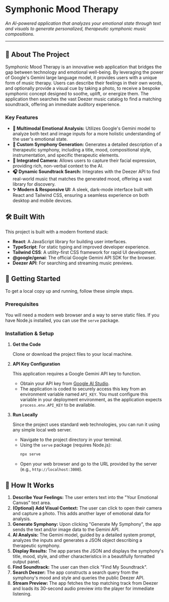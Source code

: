 # Symphonic Mood Therapy

*An AI-powered application that analyzes your emotional state through text and visuals to generate personalized, therapeutic symphonic music compositions.*

---

## 🎵 About The Project

Symphonic Mood Therapy is an innovative web application that bridges the gap between technology and emotional well-being. By leveraging the power of Google's Gemini large language model, it provides users with a unique form of music therapy. Users can describe their feelings in their own words, and optionally provide a visual cue by taking a photo, to receive a bespoke symphonic concept designed to soothe, uplift, or energize them. The application then searches the vast Deezer music catalog to find a matching soundtrack, offering an immediate auditory experience.

### Key Features

- **🧠 Multimodal Emotional Analysis:** Utilizes Google's Gemini model to analyze both text and image inputs for a more holistic understanding of the user's emotional state.
- **🎼 Custom Symphony Generation:** Generates a detailed description of a therapeutic symphony, including a title, mood, compositional style, instrumentation, and specific therapeutic elements.
- **📸 Integrated Camera:** Allows users to capture their facial expression, providing rich, non-verbal context to the AI.
- **🎧 Dynamic Soundtrack Search:** Integrates with the Deezer API to find real-world music that matches the generated mood, offering a vast library for discovery.
- **✨ Modern & Responsive UI:** A sleek, dark-mode interface built with React and Tailwind CSS, ensuring a seamless experience on both desktop and mobile devices.

## 🛠️ Built With

This project is built with a modern frontend stack:

- **React**: A JavaScript library for building user interfaces.
- **TypeScript**: For static typing and improved developer experience.
- **Tailwind CSS**: A utility-first CSS framework for rapid UI development.
- **@google/genai**: The official Google Gemini API SDK for the browser.
- **Deezer API**: For searching and streaming music previews.

## 🚀 Getting Started

To get a local copy up and running, follow these simple steps.

### Prerequisites

You will need a modern web browser and a way to serve static files. If you have Node.js installed, you can use the `serve` package.

### Installation & Setup

1.  **Get the Code**
    
    Clone or download the project files to your local machine.

2.  **API Key Configuration**
    
    This application requires a Google Gemini API key to function.
    
    -   Obtain your API key from [Google AI Studio](https://aistudio.google.com/app/apikey).
    -   The application is coded to securely access this key from an environment variable named `API_KEY`. You must configure this variable in your deployment environment, as the application expects `process.env.API_KEY` to be available.

3.  **Run Locally**
    
    Since the project uses standard web technologies, you can run it using any simple local web server.
    
    -   Navigate to the project directory in your terminal.
    -   Using the `serve` package (requires Node.js):
        ```sh
        npx serve
        ```
    -   Open your web browser and go to the URL provided by the server (e.g., `http://localhost:3000`).

## 📖 How It Works

1.  **Describe Your Feelings:** The user enters text into the "Your Emotional Canvas" text area.
2.  **(Optional) Add Visual Context:** The user can click to open their camera and capture a photo. This adds another layer of emotional data for analysis.
3.  **Generate Symphony:** Upon clicking "Generate My Symphony", the app sends the text and/or image data to the Gemini API.
4.  **AI Analysis:** The Gemini model, guided by a detailed system prompt, analyzes the inputs and generates a JSON object describing a therapeutic symphony.
5.  **Display Results:** The app parses the JSON and displays the symphony's title, mood, style, and other characteristics in a beautifully formatted output panel.
6.  **Find Soundtrack:** The user can then click "Find My Soundtrack".
7.  **Search Deezer:** The app constructs a search query from the symphony's mood and style and queries the public Deezer API.
8.  **Stream Preview:** The app fetches the top matching track from Deezer and loads its 30-second audio preview into the player for immediate listening.
